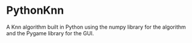 # PythonKnn
A Knn algorithm built in Python using the numpy library for the algorithm and the Pygame library for the GUI.
